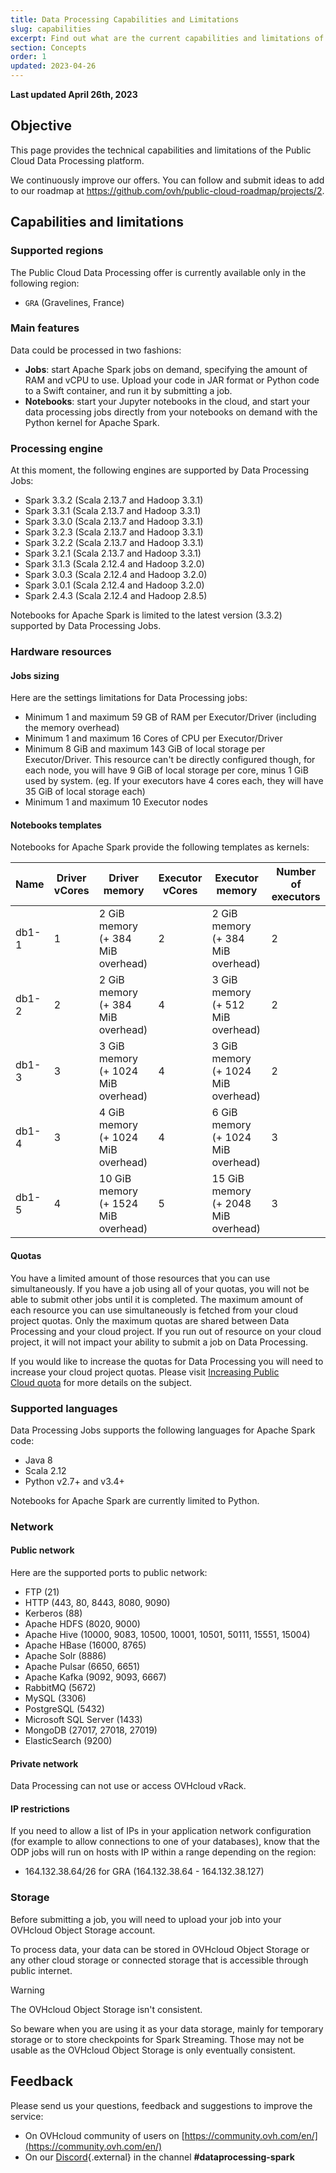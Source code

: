 ```yaml
---
title: Data Processing Capabilities and Limitations
slug: capabilities
excerpt: Find out what are the current capabilities and limitations of the OVHcloud Data Processing Platform 
section: Concepts
order: 1
updated: 2023-04-26
---
```


**Last updated April 26th, 2023**

## Objective 

This page provides the technical capabilities and limitations of the Public Cloud Data Processing platform.

We continuously improve our offers. You can follow and submit ideas to add to our roadmap at <https://github.com/ovh/public-cloud-roadmap/projects/2>.

## Capabilities and limitations

### Supported regions

The Public Cloud Data Processing offer is currently available only in the following region:

- `GRA` (Gravelines, France)

### Main features

Data could be processed in two fashions:

- **Jobs**: start Apache Spark jobs on demand, specifying the amount of RAM and vCPU to use. Upload your code in JAR format or Python code to a Swift container, and run it by submitting a job.
- **Notebooks**: start your Jupyter notebooks in the cloud, and start your data processing jobs directly from your notebooks on demand with the Python kernel for Apache Spark.

### Processing engine 

At this moment, the following engines are supported by Data Processing Jobs:

- Spark 3.3.2 (Scala 2.13.7 and Hadoop 3.3.1)
- Spark 3.3.1 (Scala 2.13.7 and Hadoop 3.3.1)
- Spark 3.3.0 (Scala 2.13.7 and Hadoop 3.3.1)
- Spark 3.2.3 (Scala 2.13.7 and Hadoop 3.3.1)
- Spark 3.2.2 (Scala 2.13.7 and Hadoop 3.3.1)
- Spark 3.2.1 (Scala 2.13.7 and Hadoop 3.3.1)
- Spark 3.1.3 (Scala 2.12.4 and Hadoop 3.2.0)
- Spark 3.0.3 (Scala 2.12.4 and Hadoop 3.2.0)
- Spark 3.0.1 (Scala 2.12.4 and Hadoop 3.2.0)
- Spark 2.4.3 (Scala 2.12.4 and Hadoop 2.8.5)

Notebooks for Apache Spark is limited to the latest version (3.3.2) supported by Data Processing Jobs.

### Hardware resources

#### Jobs sizing

Here are the settings limitations for Data Processing jobs:

- Minimum 1 and maximum 59 GB of RAM per Executor/Driver (including the memory overhead)
- Minimum 1 and maximum 16 Cores of CPU per Executor/Driver
- Minimum 8 GiB and maximum 143 GiB of local storage per Executor/Driver. This resource can't be directly configured though, for each node, you will have 9 GiB of local storage per core, minus 1 GiB used by system. (eg. If your executors have 4 cores each, they will have 35 GiB of local storage each)
- Minimum 1 and maximum 10 Executor nodes

#### Notebooks templates

Notebooks for Apache Spark provide the following templates as kernels:

| Name  | Driver vCores | Driver memory                       | Executor vCores | Executor memory                     | Number of executors | 
| ----- | ------------- | ----------------------------------- | --------------- | ----------------------------------- | ------------------- |
| db1-1 | 1             | 2 GiB memory (+ 384 MiB overhead)   | 2               | 2 GiB memory (+ 384 MiB overhead)   | 2                   |
| db1-2 | 2             | 2 GiB memory (+ 384 MiB overhead)   | 4               | 3 GiB memory (+ 512 MiB overhead)   | 2                   |
| db1-3 | 3             | 3 GiB memory (+ 1024 MiB overhead)  | 4               | 3 GiB memory (+ 1024 MiB overhead)  | 2                   |
| db1-4 | 3             | 4 GiB memory (+ 1024 MiB overhead)  | 4               | 6 GiB memory (+ 1024 MiB overhead)  | 3                   |
| db1-5 | 4             | 10 GiB memory (+ 1524 MiB overhead) | 5               | 15 GiB memory (+ 2048 MiB overhead) | 3                   |

#### Quotas 

You have a limited amount of those resources that you can use simultaneously. If you have a job using all of your quotas, you will not be able to submit other jobs until it is completed. The maximum amount of each resource you can use simultaneously is fetched from your cloud project quotas. Only the maximum quotas are shared between Data Processing and your cloud project. If you run out of resource on your cloud project, it will not impact your ability to submit a job on Data Processing. 

If you would like to increase the quotas for Data Processing you will need to increase your cloud project quotas. Please visit [Increasing Public Cloud quota](../../public-cloud/increase-public-cloud-quota/) for more details on the subject. 

### Supported languages

Data Processing Jobs supports the following languages for Apache Spark code:

- Java 8
- Scala 2.12
- Python v2.7+ and v3.4+

Notebooks for Apache Spark are currently limited to Python.

### Network

#### Public network

Here are the supported ports to public network:

- FTP (21)
- HTTP (443, 80, 8443, 8080, 9090)
- Kerberos (88)
- Apache HDFS (8020, 9000)
- Apache Hive (10000, 9083, 10500, 10001, 10501, 50111, 15551, 15004)
- Apache HBase (16000, 8765)
- Apache Solr (8886)
- Apache Pulsar (6650, 6651)
- Apache Kafka (9092, 9093, 6667)
- RabbitMQ (5672)
- MySQL (3306)
- PostgreSQL (5432)
- Microsoft SQL Server (1433)
- MongoDB (27017, 27018, 27019)
- ElasticSearch (9200)

#### Private network

Data Processing can not use or access OVHcloud vRack. 

#### IP restrictions

If you need to allow a list of IPs in your application network configuration (for example to allow connections to one of your databases), know that the ODP jobs will run on hosts
with IP within a range depending on the region:

- 164.132.38.64/26 for GRA (164.132.38.64 - 164.132.38.127)

### Storage

Before submitting a job, you will need to upload your job into your OVHcloud Object Storage account. 

To process data, your data can be stored in OVHcloud Object Storage or any other cloud storage or connected storage that is accessible through public internet.

>[!warning]
>
> The OVHcloud Object Storage isn't consistent.
> 
> So beware when you are using it as your data storage, mainly for temporary storage or to store checkpoints for Spark Streaming. Those may not be usable as the OVHcloud Object Storage is only eventually consistent.
>

## Feedback

Please send us your questions, feedback and suggestions to improve the service: 

- On OVHcloud community of users on [https://community.ovh.com/en/](https://community.ovh.com/en/)
- On our [Discord](https://discord.gg/VVvZg8NCQM){.external} in the channel **#dataprocessing-spark**
